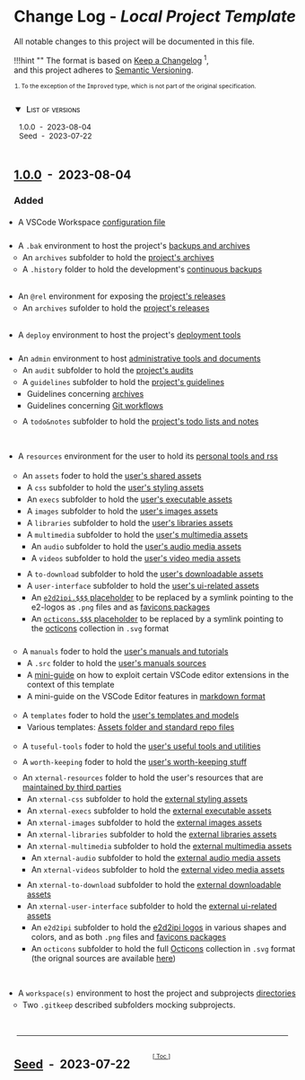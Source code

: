 <!-- markdownlint-disable MD024 MD051 -->
# Change Log - *Local Project Template*
<!--
-------------------------------------------------------------------------------------------------------------------------------------
___  HEADER     _______________________________________________________________
---------------------------------------------------------------------------------------------------------------------------->

All notable changes to this project will be documented in this file.

!!!hint ""
    The format is based on
    [Keep a Changelog](https://keepachangelog.com/en/1.0.0/)<sup>&nbsp;1</sup>,
    <br/>
    and this project adheres to [Semantic Versioning](https://semver.org/spec/v2.0.0.html).

</div>
<ol class="note">
<li> To the exception of the <span class="note"><code>Improved</code></span> type, which is not part of the original specification.</li>
</li>
</ol>

<!-- @import "[TOC]" {cmd="toc" depthFrom=2 depthTo=2 orderedList=false} -->
<details open id="toc">
<summary>
<span>List of versions<span></summary>

<!-- code_chunk_output -->

- [1.0.0 &nbsp;-&nbsp; 2023-08-04](#100httpsgithubcome2d2ipitmpl-local-project-holdercomparev000v100-nbsp-nbsp-2023-08-04)
- [Seed &nbsp;-&nbsp; 2023-07-22](#seedhttpsgithubcome2d2ipitmpl-local-project-holderreleasestagv000-nbsp-nbsp-2023-07-22)

<!-- /code_chunk_output -->

</details>

<!--
-------------------------------------------------------------------------------------------------------------------------------------
___  TEMPLATES     ____________________________________________________________
-----------------------------------------------------------------------------------------------------------------------------
Note. The "Unreleased" template is NOT preceded by a [Toc] link (due to the fact that it is the
first entry in the file ... and because its positioning would be different). Therefore, the link must
be added when the version is released (see "Compared / Tag-only Versioned Header" below).

UNRELEASED VERSION (includes the bottom separator line)
´´´´´´´´´´´´´´´´´´´´´´´´´´´´´´´´´´´´´´´´´´´´´´´´´´´´´´´´´´´´´´´´´´´´´´´´´´´´´´´´´´
## [Unreleased](https://github.com/e2d2ipi/tmpl-local-project-holder/compare/...HEAD)

### Added

- ...

### Changed

- ...

### Improved

- ...

### Deprecated

- ...

### Removed

- ...

### Fixed

- ...

### Security

- ...

-------------------------------------------------------------------------------------------------------------------------------------

COMPARED VERSIONED HEADER
´´´´´´´´´´´´´´´´´´´´´´´´´´´´´´´´´´´´´´´´´´´´´´´´´
<a class="toc" title="&uarr; Table Of Contents &uarr;" href="#toc">[&nbsp;Toc&nbsp;]</a>

## [<vers>](https://github.com/e2d2ipi/tmpl-local-project-holder/compare/<to-that>...<this>) &nbsp;-&nbsp; <yyy-mm-dd>

- - -

TAG-ONLY VERSIONED HEADER
´´´´´´´´´´´´´´´´´´´´´´´´´´´´´´´´´´´´´´´´´´´´´´´´
<a class="toc" title="&uarr; Table Of Contents &uarr;" href="#toc">[&nbsp;Toc&nbsp;]</a>

## [<vers>](https://github.com/e2d2ipi/tmpl-local-project-holder/releases/tag/<the-tag>) &nbsp;-&nbsp; <yyy-mm-dd>

<!--
-------------------------------------------------------------------------------------------------------------------------------------
___ CHANGELOG   ____________________________________________________________
-----------------------------------------------------------------------------------------------------------------------------
NEW  VERSION  CHECKLIST  (!!! Release Brsnch !!!)
´´´´´´´´´´´´´´´´´´´´´´´´´´´´´´´´´´´´´´´´´´´´´´´´´´´´´´´´´´´´´´´´´´´´´´´´
The first 3 steps below should be taken  on the `develop` branch,
BEFORE  the `telease` branch is created.

  [   ]  COPY-PASTE the desired header  in place of the "[Unreleased](...)" one

  [   ]  UPDATE the new header with the release's <version>, <tag(s)> and <date>.

  [   ]  REPLACE [Unreleased] by the last release's next version

The next steps should be done on the `develop` branch, but only
AFTER the `release` branch is created (optional, but recommended).

  [   ]  CHECK OUT the `develop` branch

  [   ]  CREATE a new [Unreleased] entry on top

The step below finalizes the release's changelog. It should be the last commit on the `release`
branch before the final merge happens.

  [   ]  MODIFY the comparison settings from `...HEAD` to `<last-vers-tag>...<new-vers-tag>`

-->

## [1.0.0](https://github.com/e2d2ipi/tmpl-local-project-holder/compare/v0.0.0...v1.0.0) &nbsp;-&nbsp; 2023-08-04

### Added

- A VSCode Workspace [configuration file](./vscode-index.code-workspace)

<!--!!! .BAK -->

- A `.bak` environment to host the project's [backups and archives](/.bak/.gitkeep)
  - An `archives` subfolder to hold the [project's archives](./.bak/archives/.gitkeep)
  - A `.history` folder to hold the development's [continuous backups](./.bak/.history/.gitkeep)

<!--!!! @REL -->

- An `@rel` environment for exposing the [project's releases](./@rel/.gitkeep)
  - An `archives` sufolder to hold the [project's releases](./@rel/archives/.gitkeep)

<!--!!! DEPLOY -->

- A `deploy` environment to host the project's [deployment tools](/deploy/.gitkeep)

<!--!!! ADMIN -->

- An `admin` environment to host [administrative tools and documents](./admin/.gitkeep)
  - An `audit` subfolder to hold the [project's audits](./admin/audits/.gitkeep)
  - A `guidelines` subfolder to hold the [project's guidelines](./admin/guidelines/.gitkeep)
    - Guidelines concerning [archives](./admin/guidelines/handling-archives/handling-archives.md)
    - Guidelines concerning [Git workflows](./admin/guidelines/git-branching/git-branching-model.md)
  - A `todo&notes` subfolder to hold the [project's todo lists and notes](./admin/todo&notes/.gitkeep)

<!--!!! RESOURCES -->

- A `resources` environment for the user to hold its [personal tools and rss](./resources/.gitkeep)

  <!--!! Assets  -->
  - An `assets` foder to hold the [user's shared assets](./resources/assets/.gitkeep)
    - A `css` subfolder to hold the [user's styling assets](./resources/assets/css/.gitkeep)
    - An `execs` subfolder to hold the [user's executable assets](./resources/assets/execs/.gitkeep)
    - A `images` subfolder to hold the [user's images assets](./resources/assets/images/.gitkeep)
    - A `libraries` subfolder to hold the [user's libraries assets](./resources/assets/libraries/.gitkeep)
    - A `multimedia` subfolder to hold the [user's multimedia assets](./resources/assets/multimedia/.gitkeep)
      - An `audio` subfolder to hold the [user's audio media assets](./resources/assets/multimedia/audio/.gitkeep)
      - A `videos` subfolder to hold the [user's video media assets](./resources/assets/multimedia/videos/.gitkeep)
    - A `to-download` subfolder to hold the [user's downloadable assets](./resources/assets/to-download/.gitkeep)
    - A `user-interface` subfolder to hold the [user's ui-related assets](./resources/assets/user-interface/.gitkeep)
      - An [`e2d2ipi.$$$` placeholder](./resources/assets/user-interface/e2d2ipi.$$$/) to be replaced by a symlink pointing to the e2-logos as `.png` files and as [favicons packages](https://realfavicongenerator.net/)
      - An [`octicons.$$$` placeholder](./resources/assets/user-interface/octicons.$$$/) to be replaced by a symlink pointing to the [octicons](https://primer.style/octicons/) collection in `.svg` format

  <!--!! Manuals -->
  - A `manuals` foder to hold the [user's manuals and tutorials](./resources/manuals/.gitkeep)
    - A `.src` folder to hold the [user's manuals sources](./resources/manuals/.src/.gitkeep)
    - A [mini-guide](./resources/manuals/vscode-custom-features) on how to exploit certain VSCode editor extensions in the context of this template
    - A mini-guide on the VSCode Editor features in [markdown format](./resources/manuals/vscode-custom-features/vscode-custom-features.md)

  <!--!! Templates -->
  - A `templates` foder to hold the [user's templates and models](./resources/templates/.gitkeep)
    - Various templates: [Assets folder and standard repo files](./resources/templates/.gitkeep)

  <!--!! Useful tools -->
  - A `tuseful-tools` foder to hold the [user's useful tools and utilities](./resources/useful-tools/.gitkeep)

  <!--!! Worth keeping -->
  - A `worth-keeping` foder to hold the [user's worth-keeping stuff](./resources/worth-keeping/.gitkeep)

  <!--!! External resources -->
  - An `xternal-resources` folder to hold the user's resources that are [maintained by third parties](./resources/xternal-resources/.gitkeep)
    - An `xternal-css` subfolder to hold the [external styling assets](./resources/xternal-resources/xternal-assets/xternal-execs/.gitkeep)
    - An `xternal-execs` subfolder to hold the [external executable assets](./resources/xternal-resources/xternal-assets/xternal-execs/.gitkeep)
    - An `xternal-images` subfolder to hold the [external images assets](./resources/xternal-resources/xternal-assets/xternal-images/.gitkeep)
    - An `xternal-libraries` subfolder to hold the [external libraries assets](./resources/xternal-resources/xternal-assets/xternal-libraries/.gitkeep)
    - An `xternal-multimedia` subfolder to hold the [external multimedia assets](./resources/xternal-resources/xternal-assets/xternal-multimedia/.gitkeep)
      - An `xternal-audio` subfolder to hold the [external audio media assets](./resources/xternal-resources/xternal-assets/xternal-multimedia/xternal-audio/.gitkeep)
      - An `xternal-videos` subfolder to hold the [external video media assets](./resources/xternal-resources/xternal-assets/xternal-multimedia/xternal-videos/.gitkeep)
    - An `xternal-to-download` subfolder to hold the [external downloadable assets](./resources/xternal-resources/xternal-assets/xternal-to-download/.gitkeep)
    - An `xternal-user-interface` subfolder to hold the [external ui-related assets](./resources/xternal-resources/xternal-assets/xternal-user-interface/.gitkeep)
      - An `e2d2ipi` subfolder to hold the [e2d2ipi logos](./resources/xternal-resources/xternal-assets/xternal-user-interface/e2d2ipi/.gitkeep) in various shapes and colors, and as both `.png` files and [favicons packages](https://realfavicongenerator.net/)
      - An `octicons` subfolder to hold the full [Octicons](./resources/xternal-resources/xternal-assets/xternal-user-interface/octicons/.gitkeep) collection ìn `.svg` format (the orignal sources are available [here](https://primer.style/octicons/))

<!--!!! WORKSPACES -->

- A `workspace(s)` environment to host the project and subprojects [directories](./workspaces/.gitkeep)
  - Two `.gitkeep` described subfolders mocking subprojects.

-------------------------------------------------------------------------------------------------------------------------------------

<a class="toc" title="&uarr; Table Of Contents &uarr;" href="#toc">[&nbsp;Toc&nbsp;]</a>

## [Seed](https://github.com/e2d2ipi/tmpl-local-project-holder/releases/tag/v0.0.0) &nbsp;-&nbsp; 2023-07-22

<!-- markdownlint-disable MD024 MD051 -->
<!--
-------------------------------------------------------------------------------------------------------------------------------------
___  [ x ]  INSTALLATION  CHECKLIST     __________________________________________
----------------------------------------------------------------------------------------------------------------------------

[   ]  COPY / MOVE the template to `/CHANGELOG.md` (at repo's root-level)

[   ]  UPDATE the document's title (e.g. "Change Log - My Project")

[   ]  REPLACE https://github.com/e2d2ipi/tmpl-local-project-holder to the actual repository's URL.
       There are 5 instances of it:
        [   ]  3x in the TEMPLATE section
        [   ]  1x in the [0.0.0] vesion
        [   ]  1x in the [Unreleasd] vesion

[   ]  SET the [Seed] version's date to the project's start date

 [   ]  ADD the v0.0.0 tag to the commit tree

[   ]  DONE. Move this checklist at the bottom of this file (or deleting it)

-->

<style>
  .admonition {
    width: 300pt;
    font-size:95%;
    margin-left:50pt;
  }

  a.toc {
    position: relative;
    display: inline-block;
    top: 6ex;
    left: 21em;
    padding-left: 20pt;
    font-size:75%;
    font-weight:400;
  }

  hr {
    top: 2.5ex;
    width: 96%;
    left: 1%;
    position: relative;
  }

  ul {
    padding-bottom: 5pt;
  }

  ul li {
    margin-left: -12pt;
    padding-top: 3pt;
  }

  ol.note {
    font-size:75%;
    padding-left: 10pt;
    margin-bottom:20pt;
  }

  span.note {
    font-size: 110%
  }

  code.note {
    font-size: 110%
  }

  #toc {
    font-size:95%;
    margin-bottom:20pt;
    margin: 14pt 0pt 32pt 10pt
  }

  #toc summary {
    margin-left: -8pt;
    margin-bottom:2pt;
    font-weight: bold;
    font-size: 110%;
    font-variant: small-caps;
    font-weight:500
  }

  #toc span {
    margin-left: 3pt;
  }

  #toc li {
    margin-left: -3pt;
    padding-top: 0pt;
  }
</style>
